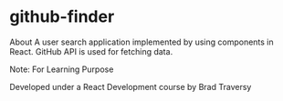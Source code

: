 # github-finder
About A user search application implemented by using components in React. GitHub API is used for fetching data.

Note: For Learning Purpose

Developed under a React Development course by Brad Traversy
